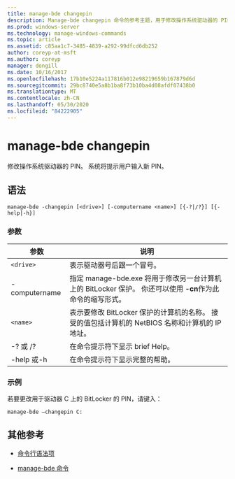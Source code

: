 ```yaml
---
title: manage-bde changepin
description: Manage-bde changepin 命令的参考主题，用于修改操作系统驱动器的 PIN。
ms.prod: windows-server
ms.technology: manage-windows-commands
ms.topic: article
ms.assetid: c85aa1c7-3485-4839-a292-99dfcd6db252
author: coreyp-at-msft
ms.author: coreyp
manager: dongill
ms.date: 10/16/2017
ms.openlocfilehash: 17b10e5224a117816b012e98219659b167879d6d
ms.sourcegitcommit: 29bc8740e5a8b1ba8f73b10ba4d08afdf07438b0
ms.translationtype: MT
ms.contentlocale: zh-CN
ms.lasthandoff: 05/30/2020
ms.locfileid: "84222905"
---
```

# <a name="manage-bde-changepin"></a>manage-bde changepin

修改操作系统驱动器的 PIN。 系统将提示用户输入新 PIN。

## <a name="syntax"></a>语法

```
manage-bde -changepin [<drive>] [-computername <name>] [{-?|/?}] [{-help|-h}]
```

### <a name="parameters"></a>参数

| 参数 | 说明 |
| --------- | ----------- |
| `<drive>` | 表示驱动器号后跟一个冒号。 |
| -computername | 指定 manage-bde.exe 将用于修改另一台计算机上的 BitLocker 保护。 你还可以使用 **-cn**作为此命令的缩写形式。 |
| `<name>` | 表示要修改 BitLocker 保护的计算机的名称。 接受的值包括计算机的 NetBIOS 名称和计算机的 IP 地址。 |
| -? 或 /? | 在命令提示符下显示 brief Help。 |
| -help 或-h | 在命令提示符下显示完整的帮助。 |

### <a name="examples"></a>示例

若要更改用于驱动器 C 上的 BitLocker 的 PIN，请键入：

```
manage-bde –changepin C:
```

## <a name="additional-references"></a>其他参考

- [命令行语法项](command-line-syntax-key.md)

- [manage-bde 命令](manage-bde.md)
